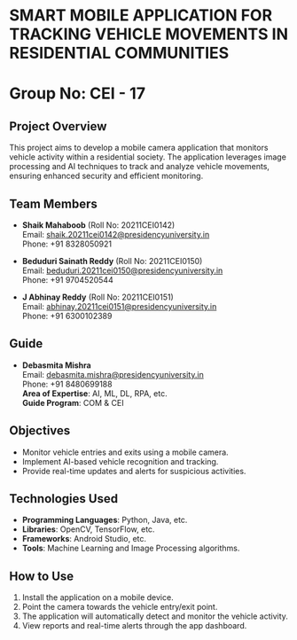 # SMART MOBILE APPLICATION FOR TRACKING VEHICLE MOVEMENTS IN RESIDENTIAL COMMUNITIES
# Group No: CEI - 17

## Project Overview
This project aims to develop a mobile camera application that monitors vehicle activity within a residential society. The application leverages image processing and AI techniques to track and analyze vehicle movements, ensuring enhanced security and efficient monitoring.

## Team Members
- **Shaik Mahaboob** (Roll No: 20211CEI0142)  
  Email: [shaik.20211cei0142@presidencyuniversity.in](mailto:shaik.20211cei0142@presidencyuniversity.in)  
  Phone: +91 8328050921

- **Beduduri Sainath Reddy** (Roll No: 20211CEI0150)  
  Email: [beduduri.20211cei0150@presidencyuniversity.in](mailto:beduduri.20211cei0150@presidencyuniversity.in)  
  Phone: +91 9704520544

- **J Abhinay Reddy** (Roll No: 20211CEI0151)  
  Email: [abhinay.20211cei0151@presidencyuniversity.in](mailto:abhinay.20211cei0151@presidencyuniversity.in)  
  Phone: +91 6300102389

## Guide
- **Debasmita Mishra**  
  Email: [debasmita.mishra@presidencyuniversity.in](mailto:debasmita.mishra@presidencyuniversity.in)  
  Phone: +91 8480699188  
  **Area of Expertise**: AI, ML, DL, RPA, etc.  
  **Guide Program**: COM & CEI

## Objectives
- Monitor vehicle entries and exits using a mobile camera.
- Implement AI-based vehicle recognition and tracking.
- Provide real-time updates and alerts for suspicious activities.

## Technologies Used
- **Programming Languages**: Python, Java, etc.
- **Libraries**: OpenCV, TensorFlow, etc.
- **Frameworks**: Android Studio, etc.
- **Tools**: Machine Learning and Image Processing algorithms.

## How to Use
1. Install the application on a mobile device.
2. Point the camera towards the vehicle entry/exit point.
3. The application will automatically detect and monitor the vehicle activity.
4. View reports and real-time alerts through the app dashboard.
